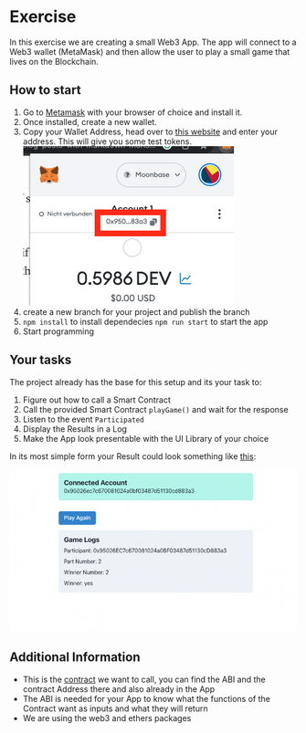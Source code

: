# Exercise
In this exercise we are creating a small Web3 App. The app will connect to a Web3 wallet (MetaMask) and then allow the user to play a small game that lives on the Blockchain.


## How to start
1. Go to [Metamask](https://metamask.io/download/) with your browser of choice and install it.
2. Once installed, create a new wallet.
3. Copy your Wallet Address, head over to [this website](https://faucet.moonbeam.network/) and enter your address. This will give you some test tokens.
<img src="img/img1.png"
     alt="Image 1"/>
4. create a new branch for your project and publish the branch
5. `npm install` to install dependecies `npm run start` to start the app
6. Start programming

## Your tasks
The project already has the base for this setup and its your task to:
1. Figure out how to call a Smart Contract
2. Call the provided Smart Contract `playGame()` and wait for the response
3. Listen to the event `Participated`
4. Display the Results in a Log
5. Make the App look presentable with the UI Library of your choice

In its most simple form your Result could look something like [this](https://moonbase-example-app.vercel.app/):

<img src="img/img2.png"
     alt="Image 2"/>



## Additional Information
- This is the [contract](https://moonbase.moonscan.io/address/0xdCec1904de0D88670Cf67ed4b5E6d0c347947B81#code) we want to call, you can find the ABI and the contract Address there and also already in the App
- The ABI is needed for your App to know what the functions of the Contract want as inputs and what they will return
- We are using the web3 and ethers packages